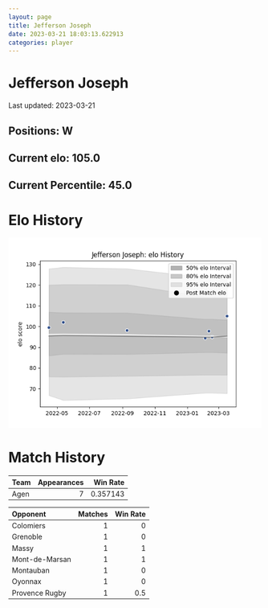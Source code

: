 ```yaml
---  
layout: page  
title: Jefferson Joseph  
date: 2023-03-21 18:03:13.622913  
categories: player  
---
```

# Jefferson Joseph


Last updated: 2023-03-21
## Positions: W

## Current elo: 105.0

## Current Percentile: 45.0

# Elo History


![elo history](history_JeffersonJoseph.png)
# Match History


| Team   |   Appearances |   Win Rate |
|:-------|--------------:|-----------:|
| Agen   |             7 |   0.357143 |

| Opponent       |   Matches |   Win Rate |
|:---------------|----------:|-----------:|
| Colomiers      |         1 |        0   |
| Grenoble       |         1 |        0   |
| Massy          |         1 |        1   |
| Mont-de-Marsan |         1 |        1   |
| Montauban      |         1 |        0   |
| Oyonnax        |         1 |        0   |
| Provence Rugby |         1 |        0.5 |